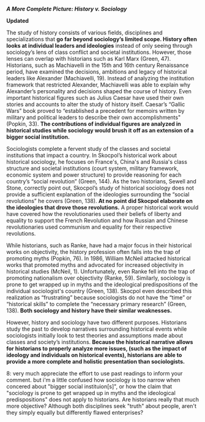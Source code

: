 ***A More Complete Picture: History v. Sociology***

**Updated**

The study of history consists of various fields, disciplines and specializations that **go far beyond sociology’s limited scope. History often looks at individual leaders and ideologies** instead of only seeing through sociology’s lens of class conflict and societal institutions. However, those lenses can overlap with historians such as Karl Marx (Green, 47). Historians, such as Machiavelli in the 15th and 16th century Renaissance period, have examined the decisions, ambitions and legacy of historical leaders like Alexander (Machiavelli, 19). Instead of analyzing the institution framework that restricted Alexander, Machiavelli was able to explain why Alexander’s personality and decisions shaped the course of history. Even important historical figures such as Julius Caesar have used their own stories and accounts to alter the study of history itself. Caesar’s “Gallic Wars” book proved to “established a precedent for memoirs written by military and political leaders to describe their own accomplishments" (Popkin, 33). **The contributions of individual figures are analyzed in historical studies while sociology would brush it off as an extension of a bigger social institution.**

Sociologists complete a fervent study of the classes and societal institutions that impact a country. In Skocpol’s historical work about historical sociology, he focuses on France's, China's and Russia's class structure and societal institutions (court system, military framework, economic system and power structure) to provide reasoning for each country’s “social revolution” (Green, 144). As the two historians, Sewell and Stone, correctly point out, Skocpol’s study of historical sociology does not provide a sufficient explanation of the ideologies surrounding the “social revolutions” he covers (Green, 138). **At no point did Skocpol elaborate on the ideologies that drove those revolutions.** A proper historical work would have covered how the revolutionaries used their beliefs of liberty and equality to support the French Revolution and how Russian and Chinese revolutionaries used communism and equality for their respective revolutions.

While historians, such as Ranke, have had a major focus in their historical works on objectivity, the history profession often falls into the trap of promoting myths (Popkin, 76). In 1986, William McNeil attacked historical works that promoted myths and advocated for increased objectivity in historical studies (McNeil, 1). Unfortunately, even Ranke fell into the trap of promoting nationalism over objectivity (Ranke, 59). Similarly, sociology is prone to get wrapped up in myths and the ideological predispositions of the individual sociologist's country (Green, 138). Skocpol even described this realization as “frustrating” because sociologists do not have the “time” or “historical skills” to complete the “necessary primary research” (Green, 138). **Both sociology and history have their similar weaknesses.**  

However, history and sociology have two different purposes. Historians study the past to develop narratives surrounding historical events while sociologists initially look to test theories and assumptions made about classes and society’s institutions. **Because the historical narrative allows for historians to properly analyze more issues, (such as the impact of ideology and individuals on historical events), historians are able to provide a more complete and holistic presentation than sociologists.**


8: very much appreciate the effort to use past readings to inform your comment. but i'm a little confused how sociology is too narrow when concered about "bigger social instituion[s]", or how the claim that "sociology is prone to get wrapped up in myths and the ideological predispositions" does not apply to historians. Are historians really that much more objective? Although both disciplines seek "truth" about people, aren't they simply equally  but differently flawed enterprises?
